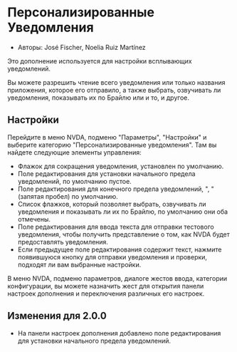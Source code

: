 # Персонализированные Уведомления #
*	Авторы: José Fischer, Noelia Ruiz Martínez

Это дополнение используется для настройки всплывающих уведомлений.

Вы можете разрешить чтение всего уведомления или только названия приложения, которое его отправило, а также выбрать, озвучивать ли уведомления, показывать их по Брайлю или и то, и другое.

## Настройки ##

Перейдите в меню NVDA, подменю "Параметры", "Настройки" и выберите категорию "Персонализированные уведомления". Там вы найдете следующие элементы управления:

* Флажок для сокращения уведомления, установлен по умолчанию.
* Поле редактирования для установки начального предела уведомлений, по умолчанию пустое.
* Поле редактирования для конечного предела уведомлений, ", " (запятая пробел) по умолчанию.
* Список флажков, который позволяет выбрать, озвучивать ли уведомления и показывать ли их по Брайлю, по умолчанию они оба отмечены.
* Поле редактирования для ввода текста для отправки тестового уведомления, чтобы получить представление о том, как NVDA будет предоставлять уведомления.
* Если предыдущее поле редактирования содержит текст, нажмите появившуюся кнопку для отправки уведомления и проверки, подходят ли вам выбранные настройки.

В меню NVDA, подменю параметров, диалоге жестов ввода, категории конфигурации, вы можете назначить жест для открытия панели настроек дополнения и переключения различных его настроек.

## Изменения для 2.0.0 ##

* На панели настроек дополнения добавлено поле редактирования для установки начального предела уведомлений.
